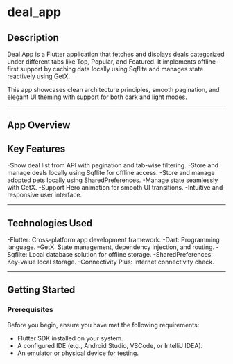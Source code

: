 # deal_app

## Description

Deal App is a Flutter application that fetches and displays deals categorized under different tabs like Top, Popular, and Featured. It implements offline-first support by caching data locally using Sqflite and manages state reactively using GetX.

This app showcases clean architecture principles, smooth pagination, and elegant UI theming with support for both dark and light modes.



---

## App Overview

## Key Features
-Show deal list from API with pagination and tab-wise filtering.
-Store and manage deals locally using Sqflite for offline access.
-Store and manage adopted pets locally using SharedPreferences.
-Manage state seamlessly with GetX.
-Support Hero animation for smooth UI transitions.
-Intuitive and responsive user interface.



---

## Technologies Used

-Flutter: Cross-platform app development framework.
-Dart: Programming language.
-GetX: State management, dependency injection, and routing.
-Sqflite: Local database solution for offline storage.
-SharedPreferences: Key-value local storage.
-Connectivity Plus: Internet connectivity check.

---

## Getting Started

### Prerequisites

Before you begin, ensure you have met the following requirements:

- Flutter SDK installed on your system.
- A configured IDE (e.g., Android Studio, VSCode, or IntelliJ IDEA).
- An emulator or physical device for testing.

